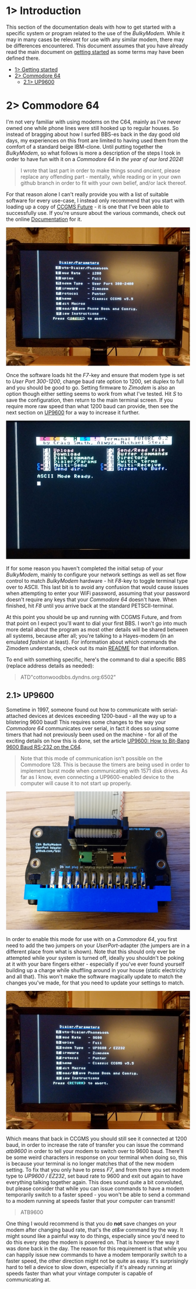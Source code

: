# 1> Introduction
This section of the documentation deals with how to get started with a specific system or program related to the use of the *BulkyModem*. While it may in many cases be relevant for use with any similar modem, there may be differences encountered. This document assumes that you have already read the main document on [getting started](https://github.com/tebl/BulkyModem/blob/main/documentation/getting_started.md) as some terms may have been defined there.

- [1> Getting started](https://github.com/tebl/BulkyModem/blob/main/documentation/getting_started.md)
- [2> Commodore 64](#2-commodore-64)
  - [2.1> UP9600](#21-up9600) 

# 2> Commodore 64
I'm not very familiar with using modems on the C64, mainly as I've never owned one while phone lines were still hooked up to regular houses. So instead of bragging about how I surfed BBS-es back in the day good old days, my experiences on this front are limited to having used them from the comfort of a standard beige IBM-clone. Until putting together the *BulkyModem*, so what follows is more a description of the steps I took in order to have fun with it on a *Commodore 64* in *the year of our lord 2024*!

> I wrote that last part in order to make things sound *ancient*, please replace any offending part - mentally, while reading or in your own github branch in order to fit with your own belief, and/or lack thereof.

For that reason alone I can't really provide you with a list of suitable software for every use-case, I instead only recommend that you start with loading up a copy of [CCGMS Future](https://github.com/mist64/ccgmsterm) - it is one that I've been able to successfully use. If you're unsure about the various commands, check out the online [Documentation](https://github.com/mist64/ccgmsterm/blob/main/Documentation.md) for it.

![CCGMS 1200 baud](https://raw.githubusercontent.com/tebl/BulkyModem/main/gallery/ccgms_1200.jpg)

Once the software loads hit the *F7*-key and ensure that modem type is set to *User Port 300-1200*, change baud rate option to 1200, set duplex to full and you should be good to go. Setting firmware to *Zimodem* is also an option though either setting seems to work from what I've tested. Hit *S* to save the configuration, then return to the main terminal screen. If you require more raw speed than what 1200 baud can provide, then see the next section on [UP9600](#21-up9600) for a way to increase it further.

![CCGMS ASCII](https://raw.githubusercontent.com/tebl/BulkyModem/main/gallery/ccgms_ascii.jpg)

If for some reason you haven't completed the initial setup of your *BulkyModem*, mainly to configure your network settings as well as set flow control to match *BulkyModem* hardware - hit *F8*-key to toggle terminal type over to ASCII. This last bit is to avoid any confusion that would cause issues when attempting to enter your WiFi password, assuming that your password doesn't require any keys that your *Commodore 64* doesn't have. When finished, hit *F8* until you arrive back at the standard PETSCII-terminal. 

At this point you should be up and running with CCGMS Future, and from that point on I expect you'll want to dial your first BBS. I won't go into much more detail about the program as most other details will be shared between all systems, because after all; you're talking to a Hayes-modem (in an emulated *fashion* at least). For information about which commands the Zimodem understands, check out its main [README](https://github.com/bozimmerman/Zimodem) for that information.

To end with something specific, here's the command to dial a specific BBS (replace address details as needed):
> ATD"cottonwoodbbs.dyndns.org:6502"

## 2.1> UP9600
Sometime in 1997, someone found out how to communicate with serial-attached devices at devices exceeding 1200-baud - all the way up to a blistering 9600 baud! This requires some changes to the way your *Commodore 64* communicates over serial, in fact it does so using some timers that had not previously been used on the machine - for all of the exciting details on how this is done, set the article [UP9600: How to Bit-Bang 9600 Baud RS-232 on the C64](https://www.pagetable.com/?p=1656).

> Note that this mode of communication isn't possible on the Commodore 128. This is because the timers are being used in order to implement burst mode when communicating with 1571 disk drives. As far as I know, even connecting a UP9600-enabled device to the computer will cause it to not start up properly. 

![UP9600-jumpers](https://raw.githubusercontent.com/tebl/BulkyModem/main/gallery/ccgms_up9600_a.jpg)

In order to enable this mode for use with on a *Commodore 64*, you first need to add the two jumpers on your *UserPort*-adapter (the jumpers are in a different place from what is shown). Note that this should only ever be attempted while your system is turned off, ideally you shouldn't be poking at it with your bare fingers either - especially if you've ever found yourself building up a charge while shuffling around in your house (static electricity and all that). This won't make the software magically update to match the changes you've made, for that you need to update your settings to match.

![UP9600-settings](https://raw.githubusercontent.com/tebl/BulkyModem/main/gallery/ccgms_up9600_b.jpg)

Which means that back in CCGMS you should still see it connected at 1200 baud, in order to increase the rate of transfer you can issue the command *atb9600* in order to tell your modem to switch over to 9600 baud. There'll be some weird characters in response on your terminal when doing so, this is because your terminal is no longer matches that of the new modem setting. To fix that you only have to press *F7*, and from there you set modem type to *UP9600 / EZ232*, set baud rate to 9600 and exit out again to have everything talking together again. This does sound quite a bit convoluted, but please consider that while you can issue commands to have a modem temporarily switch to a faster speed - you won't be able to send a command to a modem running at speeds faster that your computer can transmit!

> ATB9600

One thing I would recommend is that you do **not** save changes on your modem after changing baud rate, that's the *at&w* command by the way. It might sound like a painful way to do things, especially since you'd need to do this every step the modem is powered on. That is however the way it was done back in the day. The reason for this requirement is that while you can happily issue new commands to have a modem temporarily switch to a faster speed, the other direction might not be quite as easy. It's surprisingly hard to tell a device to slow down, especially if it's already running at speeds faster than what your vintage computer is capable of communicating at.